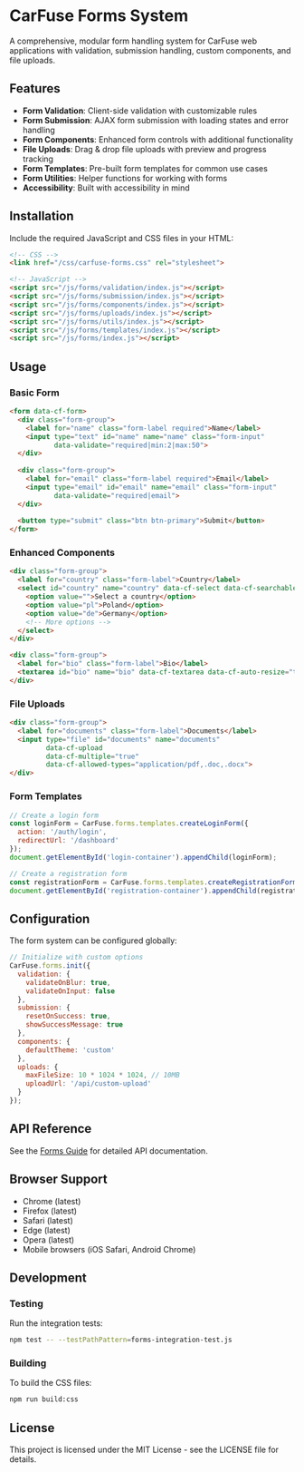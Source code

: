 # CarFuse Forms System

A comprehensive, modular form handling system for CarFuse web applications with validation, submission handling, custom components, and file uploads.

## Features

- **Form Validation**: Client-side validation with customizable rules
- **Form Submission**: AJAX form submission with loading states and error handling
- **Form Components**: Enhanced form controls with additional functionality
- **File Uploads**: Drag & drop file uploads with preview and progress tracking
- **Form Templates**: Pre-built form templates for common use cases
- **Form Utilities**: Helper functions for working with forms
- **Accessibility**: Built with accessibility in mind

## Installation

Include the required JavaScript and CSS files in your HTML:

```html
<!-- CSS -->
<link href="/css/carfuse-forms.css" rel="stylesheet">

<!-- JavaScript -->
<script src="/js/forms/validation/index.js"></script>
<script src="/js/forms/submission/index.js"></script>
<script src="/js/forms/components/index.js"></script>
<script src="/js/forms/uploads/index.js"></script>
<script src="/js/forms/utils/index.js"></script>
<script src="/js/forms/templates/index.js"></script>
<script src="/js/forms/index.js"></script>
```

## Usage

### Basic Form

```html
<form data-cf-form>
  <div class="form-group">
    <label for="name" class="form-label required">Name</label>
    <input type="text" id="name" name="name" class="form-input" 
           data-validate="required|min:2|max:50">
  </div>
  
  <div class="form-group">
    <label for="email" class="form-label required">Email</label>
    <input type="email" id="email" name="email" class="form-input" 
           data-validate="required|email">
  </div>
  
  <button type="submit" class="btn btn-primary">Submit</button>
</form>
```

### Enhanced Components

```html
<div class="form-group">
  <label for="country" class="form-label">Country</label>
  <select id="country" name="country" data-cf-select data-cf-searchable="true">
    <option value="">Select a country</option>
    <option value="pl">Poland</option>
    <option value="de">Germany</option>
    <!-- More options -->
  </select>
</div>

<div class="form-group">
  <label for="bio" class="form-label">Bio</label>
  <textarea id="bio" name="bio" data-cf-textarea data-cf-auto-resize="true" maxlength="200" data-cf-show-counter="true"></textarea>
</div>
```

### File Uploads

```html
<div class="form-group">
  <label for="documents" class="form-label">Documents</label>
  <input type="file" id="documents" name="documents" 
         data-cf-upload
         data-cf-multiple="true" 
         data-cf-allowed-types="application/pdf,.doc,.docx">
</div>
```

### Form Templates

```javascript
// Create a login form
const loginForm = CarFuse.forms.templates.createLoginForm({
  action: '/auth/login',
  redirectUrl: '/dashboard'
});
document.getElementById('login-container').appendChild(loginForm);

// Create a registration form
const registrationForm = CarFuse.forms.templates.createRegistrationForm();
document.getElementById('registration-container').appendChild(registrationForm);
```

## Configuration

The form system can be configured globally:

```javascript
// Initialize with custom options
CarFuse.forms.init({
  validation: {
    validateOnBlur: true,
    validateOnInput: false
  },
  submission: {
    resetOnSuccess: true,
    showSuccessMessage: true
  },
  components: {
    defaultTheme: 'custom'
  },
  uploads: {
    maxFileSize: 10 * 1024 * 1024, // 10MB
    uploadUrl: '/api/custom-upload'
  }
});
```

## API Reference

See the [Forms Guide](/public/docs/forms-guide.md) for detailed API documentation.

## Browser Support

- Chrome (latest)
- Firefox (latest)
- Safari (latest)
- Edge (latest)
- Opera (latest)
- Mobile browsers (iOS Safari, Android Chrome)

## Development

### Testing

Run the integration tests:

```bash
npm test -- --testPathPattern=forms-integration-test.js
```

### Building

To build the CSS files:

```bash
npm run build:css
```

## License

This project is licensed under the MIT License - see the LICENSE file for details.
